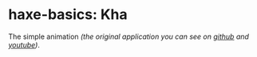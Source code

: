 haxe-basics: Kha
=========================

The simple animation *(the original application you can see on [github](https://github.com/skylerparr/LiveGame) and [youtube](https://www.youtube.com/playlist?list=PL6F_5y-xGOqP8ZhKe3zvJEZbs7ar1TKJ6))*.
